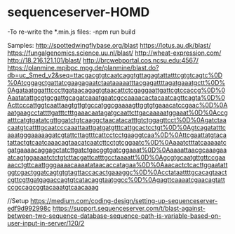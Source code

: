 # sequenceserver-HOMD

-To re-write the *.min.js files:
-npm run build

Samples:
http://spottedwingflybase.org/blast
https://lotus.au.dk/blast/
https://fungalgenomics.science.uu.nl/blast/
http://wheat-expression.com/
http://18.216.121.101/blast/
http://brcwebportal.cos.ncsu.edu:4567/
https://planmine.mpibpc.mpg.de/planmine/blast.do?db=uc_Smed_v2&seq=ttacgacgtgtcaatcaggtgttagagtattatttcgtgtcagtc%0D%0Atcggagctgattatcgaagagaatctaataaaaatttacgagattttagatgaaatgctt%0D%0Agataatggatttcccttgataacagagtgtaacattctcgaggaattgattcgtccaccg%0D%0Aaatatattgcgtgcgattgcagatcaaatgaatcgccaaaacactacaatcagttcagta%0D%0Acttcccattggtcaattaagtgttgtgccatggcgaaaagttggtgtgaaacatccgaac%0D%0Aaatgaagcctattttgatttctttgaaacaatagatgcaattcttgacaaaaatggaaat%0D%0Accgatttcatgtgatatcgttggatctgtcaaggctaacatacatttgtctggagttcct%0D%0Agatctaacaatgtcattttgcaatcccaaattaattgatgatgtttcattgcactcctgt%0D%0Agtcagatatttcaaatgggaaaaagatcgtattcttagtttcattcctcctgaaggtcaa%0D%0Attcgaattatgtacatattactgtcaatcaaacagtaacatcaatcttcctgtcggaatc%0D%0Aaaatctttatcaaaaatcgatgaaaacaggagctatcttgatctgacggtgatcggaaat%0D%0Aaaaattaacgcaaagaaatcagtggaaaatctctgtcttacgattcatttgcctaaaatt%0D%0Agcgtgcaatgttgttccgaaaacctgttcaattgggaaaacaaaatataacaccatagaa%0D%0Aaacactctcacttggaatattggtcgactggatcagtgtgtagttaccacactgaaaggc%0D%0Acctataattttgcacagtaactcgttcgttgatgagaccagtgtcatacaggtaatggcc%0D%0Agagttcaaaatcgaacagtattccgccagcggtacaaatgtcaacaaag

//Setup
https://medium.com/coding-design/setting-up-sequenceserver-edf9d992998c
https://support.sequenceserver.com/t/blast-against-between-two-sequence-database-sequence-path-is-variable-based-on-user-input-in-server/120/2